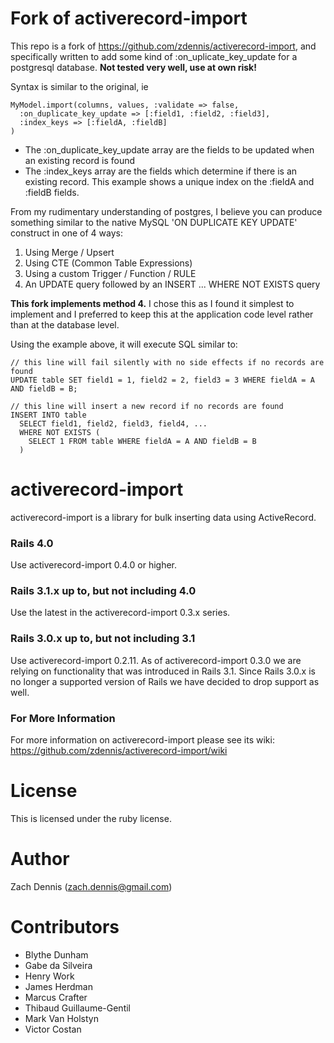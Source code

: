 # Fork of activerecord-import

This repo is a fork of https://github.com/zdennis/activerecord-import, and specifically written to add some kind of
:on_uplicate_key_update for a postgresql database. __Not tested very well, use at own risk!__

Syntax is similar to the original, ie

```
MyModel.import(columns, values, :validate => false,
  :on_duplicate_key_update => [:field1, :field2, :field3],
  :index_keys => [:fieldA, :fieldB]
)
```

- The :on_duplicate_key_update array are the fields to be updated when an existing record is found
- The :index_keys array are the fields which determine if there is an existing record. This example shows a unique index on the :fieldA and :fieldB fields.

From my rudimentary understanding of postgres, I believe you can produce something similar to the native MySQL 'ON DUPLICATE KEY UPDATE' construct in one of 4 ways:

1. Using Merge / Upsert
2. Using CTE (Common Table Expressions)
3. Using a custom Trigger / Function / RULE
4. An UPDATE query followed by an INSERT ... WHERE NOT EXISTS query

__This fork implements method 4.__ I chose this as I found it simplest to implement and I preferred to keep this at the application code level rather than at the database level.

Using the example above, it will execute SQL similar to:

```
// this line will fail silently with no side effects if no records are found
UPDATE table SET field1 = 1, field2 = 2, field3 = 3 WHERE fieldA = A AND fieldB = B;

// this line will insert a new record if no records are found
INSERT INTO table
  SELECT field1, field2, field3, field4, ...
  WHERE NOT EXISTS (
    SELECT 1 FROM table WHERE fieldA = A AND fieldB = B
  )
```





# activerecord-import

activerecord-import is a library for bulk inserting data using ActiveRecord.

### Rails 4.0

Use activerecord-import 0.4.0 or higher.

### Rails 3.1.x up to, but not including 4.0

Use the latest in the activerecord-import 0.3.x series.

### Rails 3.0.x up to, but not including 3.1

Use activerecord-import 0.2.11. As of activerecord-import 0.3.0 we are relying on functionality that was introduced in Rails 3.1. Since Rails 3.0.x is no longer a supported version of Rails we have decided to drop support as well.

### For More Information

For more information on activerecord-import please see its wiki: https://github.com/zdennis/activerecord-import/wiki

# License

This is licensed under the ruby license.

# Author

Zach Dennis (zach.dennis@gmail.com)

# Contributors

* Blythe Dunham
* Gabe da Silveira
* Henry Work
* James Herdman
* Marcus Crafter
* Thibaud Guillaume-Gentil
* Mark Van Holstyn
* Victor Costan
